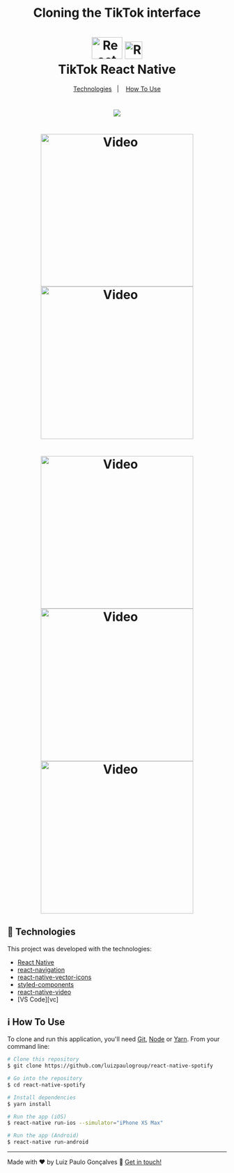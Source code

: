 <h1 align="center">Cloning the TikTok interface</h1>

<h1 align="center">
    <img alt="React logo" width="70px" height="50px" src="https://github.com/luizpaulogroup/react-native-spotify/blob/master/src/Gif/react.png" />
    <img alt="React logo" width="40px" height="40px" src="https://github.com/luizpaulogroup/react-native-spotify/blob/master/src/Gif/tiktok.png" />
    <br>
    TikTok React Native
</h1>

<p align="center">
  <a href="#rocket-technologies">Technologies</a>&nbsp;&nbsp;&nbsp;|&nbsp;&nbsp;&nbsp;
  <a href="#information_source-how-to-use">How To Use</a>
</p>

<h1 align="center"><img src="https://github.com/luizpaulogroup/TikTok/blob/master/src/Images/GIF.gif" /></h1>
<h1 align="center">
    <a target="_blank" rel="noopener noreferrer" href="https://github.com/luizpaulogroup/TikTok/blob/master/src/Images/1.png"><img alt="Video" width="350px" src="https://github.com/luizpaulogroup/TikTok/blob/master/src/Images/1.png" style="max-width:100%;"></a>
    <a target="_blank" rel="noopener noreferrer" href="https://github.com/luizpaulogroup/TikTok/blob/master/src/Images/2.png"><img alt="Video" width="350px" src="https://github.com/luizpaulogroup/TikTok/blob/master/src/Images/2.png" style="max-width:100%;"></a>
</h1>

<h1 align="center">
    <a target="_blank" rel="noopener noreferrer" href="https://github.com/luizpaulogroup/TikTok/blob/master/src/Images/3.png"><img alt="Video" width="350px" src="https://github.com/luizpaulogroup/TikTok/blob/master/src/Images/3.png" style="max-width:100%;"></a>
    <a target="_blank" rel="noopener noreferrer" href="https://github.com/luizpaulogroup/TikTok/blob/master/src/Images/4.png"><img alt="Video" width="350px" src="https://github.com/luizpaulogroup/TikTok/blob/master/src/Images/4.png" style="max-width:100%;"></a>
    <a target="_blank" rel="noopener noreferrer" href="https://github.com/luizpaulogroup/TikTok/blob/master/src/Images/5.png"><img alt="Video" width="350px" src="https://github.com/luizpaulogroup/TikTok/blob/master/src/Images/5.png" style="max-width:100%;"></a>
</h1>

## :rocket: Technologies

This project was developed with the technologies:

-  [React Native](http://www.reactnative.com/)
-  [react-navigation](https://reactnavigation.org/)
-  [react-native-vector-icons](https://github.com/oblador/react-native-vector-icons)
-  [styled-components](https://www.styled-components.com/)
-  [react-native-video](https://github.com/react-native-community/react-native-video)
-  [VS Code][vc]

## :information_source: How To Use

To clone and run this application, you'll need [Git](https://git-scm.com), [Node](https://nodejs.org/en/) or [Yarn](https://yarnpkg.com/). From your command line:

```bash
# Clone this repository
$ git clone https://github.com/luizpaulogroup/react-native-spotify

# Go into the repository
$ cd react-native-spotify

# Install dependencies
$ yarn install

# Run the app (iOS)
$ react-native run-ios --simulator="iPhone XS Max"

# Run the app (Android)
$ react-native run-android

```

---

Made with ♥ by Luiz Paulo Gonçalves :wave: [Get in touch!](https://www.linkedin.com/in/luiz-paulo/)
